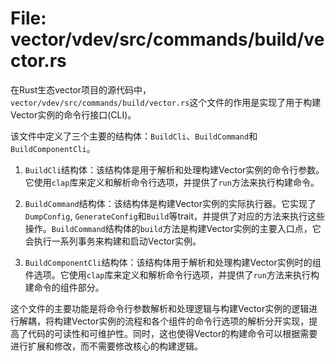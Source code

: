# File: vector/vdev/src/commands/build/vector.rs

在Rust生态vector项目的源代码中，`vector/vdev/src/commands/build/vector.rs`这个文件的作用是实现了用于构建Vector实例的命令行接口(CLI)。

该文件中定义了三个主要的结构体：`BuildCli`、`BuildCommand`和`BuildComponentCli`。

1. `BuildCli`结构体：该结构体是用于解析和处理构建Vector实例的命令行参数。它使用`clap`库来定义和解析命令行选项，并提供了`run`方法来执行构建命令。

2. `BuildCommand`结构体：该结构体是构建Vector实例的实际执行器。它实现了`DumpConfig`, `GenerateConfig`和`Build`等trait，并提供了对应的方法来执行这些操作。`BuildCommand`结构体的`build`方法是构建Vector实例的主要入口点，它会执行一系列事务来构建和启动Vector实例。

3. `BuildComponentCli`结构体：该结构体用于解析和处理构建Vector实例时的组件选项。它使用`clap`库来定义和解析命令行选项，并提供了`run`方法来执行构建命令的组件部分。

这个文件的主要功能是将命令行参数解析和处理逻辑与构建Vector实例的逻辑进行解耦，将构建Vector实例的流程和各个组件的命令行选项的解析分开实现，提高了代码的可读性和可维护性。同时，这也使得Vector的构建命令可以根据需要进行扩展和修改，而不需要修改核心的构建逻辑。

